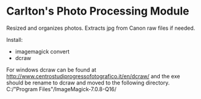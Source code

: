 # Carlton's Photo Processing Module

Resized and organizes photos. Extracts jpg from Canon raw files if needed.

Install:

- imagemagick convert
- dcraw

For windows dcraw can be found at
http://www.centrostudiprogressofotografico.it/en/dcraw/
and the exe should be rename to dcraw and moved to the following directory.
C:/"Program Files"/ImageMagick-7.0.8-Q16/
